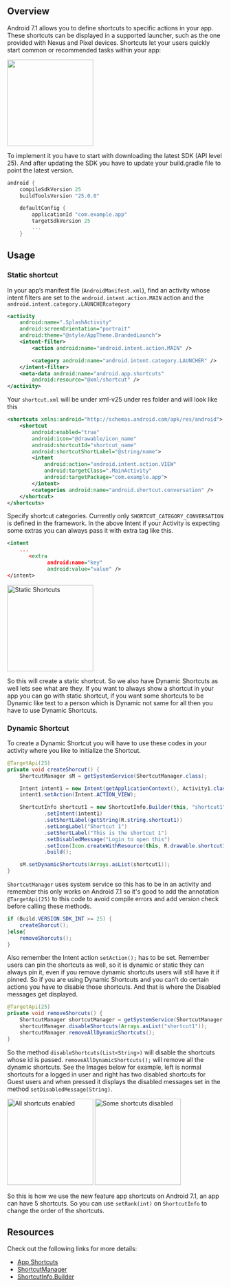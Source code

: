 ## Overview

Android 7.1 allows you to define shortcuts to specific actions in your app. These shortcuts can be displayed in a supported launcher, such as the one provided with Nexus and Pixel devices. Shortcuts let your users quickly start common or recommended tasks within your app:

<img src="http://i.imgur.com/GRhy6Cx.png" width="200" />

To implement it you have to start with downloading the latest SDK (API level 25). And after updating the SDK you have to update your build.gradle file to point the latest version.

```gradle
android {
    compileSdkVersion 25
    buildToolsVersion "25.0.0"

    defaultConfig {
        applicationId "com.example.app"
        targetSdkVersion 25
        ...
    }
```

## Usage

### Static shortcut

In your app’s manifest file (`AndroidManifest.xml`), find an activity whose intent filters are set to the `android.intent.action.MAIN` action and the `android.intent.category.LAUNCHERcategory`

```xml
<activity
    android:name=".SplashActivity"
    android:screenOrientation="portrait"
    android:theme="@style/AppTheme.BrandedLaunch">
    <intent-filter>
        <action android:name="android.intent.action.MAIN" />

        <category android:name="android.intent.category.LAUNCHER" />
    </intent-filter>
    <meta-data android:name="android.app.shortcuts"
        android:resource="@xml/shortcut" />
</activity>
```

Your `shortcut.xml` will be under xml-v25 under res folder and will look like this
```xml
<shortcuts xmlns:android="http://schemas.android.com/apk/res/android">
    <shortcut
        android:enabled="true"
        android:icon="@drawable/icon_name"
        android:shortcutId="shortcut_name"
        android:shortcutShortLabel="@string/name">
        <intent
            android:action="android.intent.action.VIEW"
            android:targetClass=".MainActivity"
            android:targetPackage="com.example.app">
        </intent>
        <categories android:name="android.shortcut.conversation" />
    </shortcut>
</shortcuts>
```
Specify shortcut categories. Currently only `SHORTCUT_CATEGORY_CONVERSATION` is defined in the framework.
In the above Intent if your Activity is expecting some extras you can always pass it with extra tag like this.
```xml
<intent
    ...
       <extra
             android:name="key"
             android:value="value" />
</intent>
```

<img src="https://i.imgur.com/CZYtNT2.jpg" alt="Static Shortcuts" width="200" />

So this will create a static shortcut. So we also have Dynamic Shortcuts as well lets see what are they. If you want to always show a shortcut in your app you can go with static shortcut, if you want some shortcuts to be Dynamic like text to a person which is Dynamic not same for all then you have to use Dynamic Shortcuts.

### Dynamic Shortcut

To create a Dynamic Shortcut you will have to use these codes in your activity where you like to initialize the Shortcut.

```java
@TargetApi(25)
private void createShorcut() {
    ShortcutManager sM = getSystemService(ShortcutManager.class);

    Intent intent1 = new Intent(getApplicationContext(), Activity1.class);
    intent1.setAction(Intent.ACTION_VIEW);

    ShortcutInfo shortcut1 = new ShortcutInfo.Builder(this, "shortcut1")
            .setIntent(intent1)
            .setShortLabel(getString(R.string.shortcut1))
            .setLongLabel("Shortcut 1")
            .setShortLabel("This is the shortcut 1")
            .setDisabledMessage("Login to open this")
            .setIcon(Icon.createWithResource(this, R.drawable.shortcut1))
            .build();

    sM.setDynamicShortcuts(Arrays.asList(shortcut1));
}
```

`ShortcutManager` uses system service so this has to be in an activity and remember this only works on Android 7.1 so it's good to add the annotation `@TargetApi(25)` to this code to avoid compile errors and add version check before calling these methods.

```java
if (Build.VERSION.SDK_INT >= 25) {
    createShorcut();
}else{
    removeShorcuts();
}
```

Also remember the Intent action `setAction();` has to be set.
Remember users can pin the shortcuts as well, so it is dynamic or static they can always pin it, even if you remove dynamic shortcuts users will still have it if pinned. So if you are using Dynamic Shortcuts and you can’t do certain actions you have to disable those shortcuts. And that is where the Disabled messages get displayed.

```java
@TargetApi(25)
private void removeShorcuts() {
    ShortcutManager shortcutManager = getSystemService(ShortcutManager.class);
    shortcutManager.disableShortcuts(Arrays.asList("shortcut1"));
    shortcutManager.removeAllDynamicShortcuts();
}
```
So the method `disableShortcuts(List<String>)` will disable the shortcuts whose id is passed. `removeAllDynamicShortcuts();` will remove all the dynamic shortcuts.
See the Images below for example, left is normal shortcuts for a logged in user and right has two disabled shortcuts for Guest users and when pressed it displays the disabled messages set in the method `setDisabledMessage(String)`.

<img src="https://i.imgur.com/5VTj7RS.jpg" alt="All shortcuts enabled" width="200" /> <img src="https://i.imgur.com/OGC9eYk.jpg" alt="Some shortcuts disabled" width="200" />

So this is how we use the new feature app shortcuts on Android 7.1, an app can have 5 shortcuts. So you can use `setRank(int)` on `ShortcutInfo` to change the order of the shortcuts.

## Resources

Check out the following links for more details:

 * [App Shortcuts](https://developer.android.com/preview/shortcuts.html)
 * [ShortcutManager](https://developer.android.com/reference/android/content/pm/ShortcutManager.html)
 * [ShortcutInfo.Builder](https://developer.android.com/reference/android/content/pm/ShortcutInfo.Builder.html)